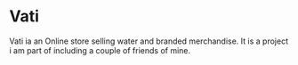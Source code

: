 # Vati
Vati ia an Online store selling water and branded merchandise. It is a project i am part of including a couple of friends of mine.
